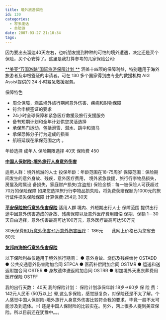 ```yaml
---
title: 境外旅游保险
id: 130
categories:
  - 窄多废话
  - 自助游
date: 2007-03-27 21:10:34
tags:
---
```


因为要出去溜达40天左右，也听朋友提到种种的可怕的境外遭遇，决定还是买个保险，买个心安算了。这里是我打算参考的几家保险公司:

[**美亚“万国游踪”国际旅游保障计划 **](http://www.aiush.com.cn/cn/13premium/travl_wgyz.asp)
涵盖十四项的保障利益，特别适用于海外旅游者及申根签证的申请者。可在 130 多个国家得到由专业的救援机构 AIG Assist提供的 24 小时紧急救援服务。

保障特色
- 周全保障，涵盖境外旅行期间意外伤害、疾病和财物保障
- 符合申根签证的要求
- 24小时全球保障和紧急医疗救援及旅行支援服务
- 备有短期计划和全年计划供您灵活选择
- 承保热门运动，包括滑雪、潜水、跳伞和骑马
- 承保恐怖分子行为造成的损害
- 航班延误在承保范围之内 。

年龄选择 成年人
保险期限选择 40天
保险费 450

**[中国人保财险-境外旅行人身意外伤害](http://www.e-picc.com.cn/EbsWeb/getLBWProposal.do?UIAction=RationList&riskCode=LBW&optType=Online&periodNo=1&hasIFrame=true&eFlow=0)**

适用人群：境外旅游的人士
投保年龄：年龄范围在18-75周岁
保障范围：保险期间发生的意外身故、残疾，意外医疗费用，
境外紧急救援，旅行行李物品损失，房屋及附属设
备损失，家庭财产损失(含盗抢)
保险金额：每一被保险人可获超过70万的保险保障
如果您选择旅行行李物品损失险，将免费获赠保额为1000元的旅行证件损失保险保障
计算保费:254元 30天

[**平安保险旅行意外伤害保险**](http://www.pa18.com/property_insurance/pa18Accident/enterTravelFreedom.do?WT.mc_id=pa18)
适用人群
境内、外短期出行人士
保障范围
提供出行途中因意外伤害造成的身故、残疾保障以及意外医疗费用赔偿
保期、保额
1－30天自由选择，意外伤害最高可达100万元，意外医疗最高可达50万元

30天保费[60万意外伤害+1万意外伤害医疗](折后价)： 186元　　此网上价格已为您省去 80元

[**友邦四海旅行意外伤害保险**](https://ebiz.aia.com.cn/estore/purchase.do?productCode=OSTADD&branchCode=N00001)

以下保险利益仅适用于境外旅行期间：
● 意外身故、烧伤及残疾给付 OSTADD
● 公共交通意外伤害附加合同 STPCA
● 医药补偿附加合同 OSTMR
● 运送和送返附加合同 OSTER
● 身故遗体送返附加合同 OSTRR
● 附加境外天惠丧葬费用医疗保险 OSTFF

我的出行天数： 40天
我的保险计划： 保险计划承保年龄:18岁→60岁
保 险 费： 142元人民币 (50万以上)
晕,这么多保险，感觉挺复杂，对保险还是不太了解。个人感觉中国人保财险-境外旅行人身意外伤害比较符合我的要求，毕竟一般不太可能涉及到遗体。:-) 还是中国人保财险的比较实在。另外，网上很多人提到美亚保险。所以目前还在犹豫中。。。